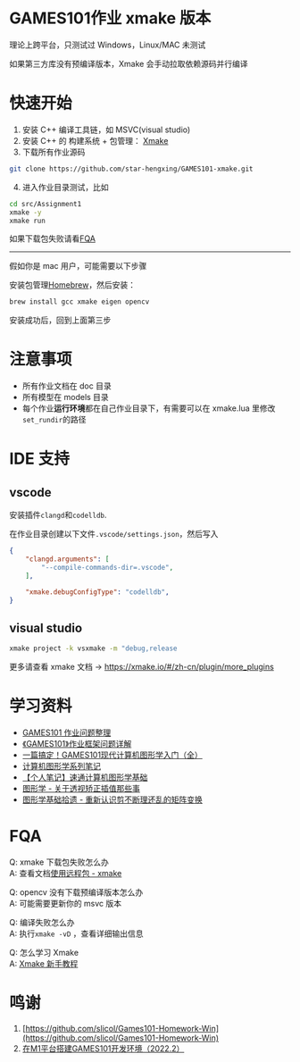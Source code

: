 # GAMES101作业 xmake 版本

理论上跨平台，只测试过 Windows，Linux/MAC 未测试

如果第三方库没有预编译版本，Xmake 会手动拉取依赖源码并行编译

# 快速开始

1. 安装 C++ 编译工具链，如 MSVC(visual studio)
2. 安装 C++ 的 构建系统 + 包管理： [Xmake](https://xmake.io/#/zh-cn/guide/installation)
3. 下载所有作业源码

```bash
git clone https://github.com/star-hengxing/GAMES101-xmake.git
```

4. 进入作业目录测试，比如

```bash
cd src/Assignment1
xmake -y
xmake run
```

如果下载包失败请看[FQA](#fqa)

---

假如你是 mac 用户，可能需要以下步骤

安装包管理[Homebrew](https://brew.sh/)，然后安装：

```bash
brew install gcc xmake eigen opencv
```

安装成功后，回到上面第三步

# 注意事项

* 所有作业文档在 doc 目录
* 所有模型在 models 目录
* 每个作业**运行环境**都在自己作业目录下，有需要可以在 xmake.lua 里修改`set_rundir`的路径

# IDE 支持

## vscode

安装插件`clangd`和`codelldb`.

在作业目录创建以下文件`.vscode/settings.json`，然后写入
```json
{
    "clangd.arguments": [
        "--compile-commands-dir=.vscode",
    ],

    "xmake.debugConfigType": "codelldb",
}
```

## visual studio

```bash
xmake project -k vsxmake -m "debug,release
```

更多请查看 xmake 文档 -> https://xmake.io/#/zh-cn/plugin/more_plugins

# 学习资料

- [GAMES101 作业问题整理](https://zhuanlan.zhihu.com/p/375391720)
- [《GAMES101》作业框架问题详解](https://zhuanlan.zhihu.com/p/509902950)
- [一篇搞定！GAMES101现代计算机图形学入门（全）](https://zhuanlan.zhihu.com/p/394932478)
- [计算机图形学系列笔记](https://www.zhihu.com/column/c_1249465121615204352)
- [【个人笔记】速通计算机图形学基础](https://zhuanlan.zhihu.com/p/539347633)
- [图形学 - 关于透视矫正插值那些事](https://zhuanlan.zhihu.com/p/403259571)
- [图形学基础拾遗 - 重新认识剪不断理还乱的矩阵变换](https://zhuanlan.zhihu.com/p/223033896)

# FQA

Q: xmake 下载包失败怎么办  
A: 查看文档[使用远程包 - xmake](https://xmake.io/#/zh-cn/package/remote_package?id=%e8%bf%9c%e7%a8%8b%e5%8c%85%e4%b8%8b%e8%bd%bd%e4%bc%98%e5%8c%96)

Q: opencv 没有下载预编译版本怎么办  
A: 可能需要更新你的 msvc 版本

Q: 编译失败怎么办  
A: 执行`xmake -vD` ，查看详细输出信息

Q: 怎么学习 Xmake  
A: [Xmake 新手教程](https://zhuanlan.zhihu.com/p/640701847)

# 鸣谢

1. [https://github.com/slicol/Games101-Homework-Win](https://github.com/slicol/Games101-Homework-Win)
2. [在M1平台搭建GAMES101开发环境（2022.2）](https://zhuanlan.zhihu.com/p/472114465)
